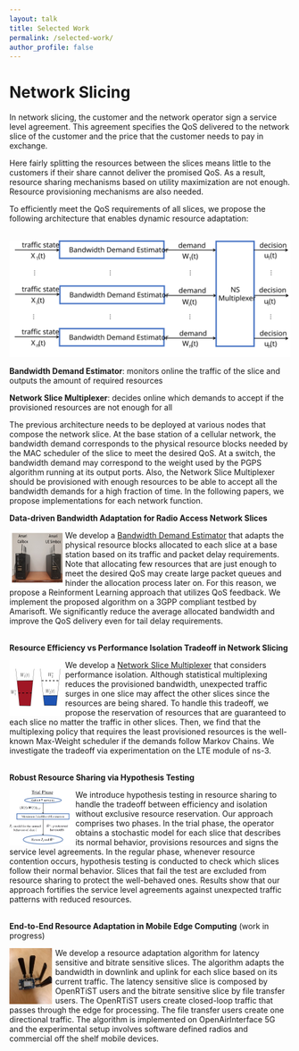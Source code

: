 ```yaml
---
layout: talk
title: Selected Work
permalink: /selected-work/
author_profile: false
---
```


# Network Slicing

In network slicing, the customer and the network operator sign a service level agreement. This agreement specifies the QoS delivered to the network slice of the customer and the price that the customer needs to pay in exchange.

Here fairly splitting the resources between the slices means little to the customers if their share cannot deliver the promised QoS. As a result, resource sharing mechanisms based on utility maximization are not enough. Resource provisioning mechanisms are also needed.

To efficiently meet the QoS requirements of all slices, we propose the following architecture that enables dynamic resource adaptation:
<br/>
<br/>

<img src="/images/system.svg" alt="Proposed Architecture" width="900">

**Bandwidth Demand Estimator**: monitors online the traffic of the slice and outputs the amount of required resources

**Network Slice Multiplexer**: decides online which demands to accept if the provisioned resources are not enough for all

The previous architecture needs to be deployed at various nodes that compose the network slice. At the base station of a cellular network, the bandwidth demand corresponds to the physical resource blocks needed by the MAC scheduler of the slice to meet the desired QoS. At a switch, the bandwidth demand may correspond to the weight used by the PGPS algorithm running at its output ports. Also, the Network Slice Multiplexer should be provisioned with enough resources to be able to accept all the bandwidth demands for a high fraction of time. In the following papers, we propose implementations for each network function.

**Data-driven Bandwidth Adaptation for Radio Access Network Slices** <a href="https://arxiv.org/abs/2311.17347">  <i class="fas fa-solid fa-file"></i></a>
<br/>

<img align ="left" height="100" src="/images/testbed_site_4.png" alt="Testbed">
We develop a <ins>Bandwidth Demand Estimator</ins> that adapts the physical resource blocks allocated to each slice at a base station based on its traffic and packet delay requirements. Note that allocating few resources that are just enough to meet the desired QoS may create large packet queues and hinder the allocation process later on. For this reason, we propose a Reinforment Learning approach that utilizes QoS feedback. We implement the proposed algorithm on a 3GPP compliant testbed by Amarisoft. We significantly reduce the average allocated bandwidth and improve the QoS delivery even for tail delay requirements.
<br/>
<br/>

**Resource Efficiency vs Performance Isolation Tradeoff in Network Slicing** <a href="https://ieeexplore.ieee.org/document/10349807"> <i class="fas fa-solid fa-file"></i></a>
<br/>

<img  align="left" height="100" src="/images/multiplex_site_2.svg" alt="Tradeoff">
We develop a <ins>Network Slice Multiplexer</ins> that considers performance isolation. Although statistical multiplexing reduces the provisioned bandwidth, unexpected traffic surges in one slice may affect the other slices since the resources are being shared. To handle this tradeoff, we propose the reservation of resources that are guaranteed to each slice no matter the traffic in other slices. Then, we find that the multiplexing policy that requires the least provisioned resources is the well-known Max-Weight scheduler if the demands follow Markov Chains. We investigate the tradeoff via experimentation on the LTE module of ns-3.
<br/>
<br/>

**Robust Resource Sharing via Hypothesis Testing** <a href="https://arxiv.org/abs/2404.18254"> <i class="fas fa-solid fa-file"></i></a>
<br/>

<img  align="left" height="100" src="/images/trial2.jpg" alt="Trial">
We introduce hypothesis testing in resource sharing to handle the tradeoff between efficiency and isolation without exclusive resource reservation. Our approach comprises two phases. In the trial phase, the operator obtains a stochastic model for each slice that describes its normal behavior, provisions resources and signs the service level agreements. In the regular phase, whenever resource contention occurs, hypothesis testing is conducted to check which slices follow their normal behavior. Slices that fail the test are excluded from resource sharing to protect the well-behaved ones. Results show that our approach fortifies the service level agreements against unexpected traffic patterns with reduced resources.
<br/>
<br/>

**End-to-End Resource Adaptation in Mobile Edge Computing** (work in progress)
<br/>

<img  align="left" height="100" src="/images/quectel3.jpg" alt="Trial">
We develop a resource adaptation algorithm for latency sensitive and bitrate sensitive slices. The algorithm adapts the bandwidth in downlink and uplink for each slice based on its current traffic. The latency sensitive slice is composed by OpenRTiST users and the bitrate sensitive slice by file transfer users. The OpenRTiST users create closed-loop traffic that passes through the edge for processing. The file transfer users create one directional traffic. The algorithm is implemented on OpenAirInterface 5G and the experimental setup involves software defined radios and commercial off the shelf mobile devices.



